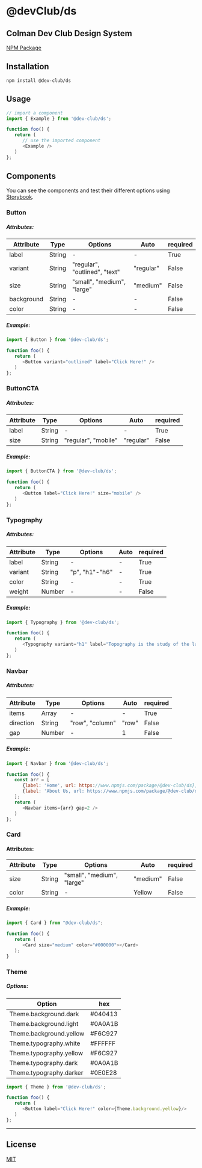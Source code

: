 # @devClub/ds

Colman Dev Club Design System
---

[NPM Package](https://www.npmjs.com/package/@dev-club/ds)

## Installation

```
npm install @dev-club/ds
```

## Usage
```js
// import a component
import { Example } from '@dev-club/ds';

function foo() {
   return (
      // use the imported component
      <Example />
   )
};
```

## Components
You can see the components and test their different options using [Storybook](https://6256f0c55149c8003a14e401-xjbjxabejy.chromatic.com/
).

### Button
##### Attributes:

| Attribute | Type | Options | Auto | required |
| --------- | ---- | ------- | ---- | -------- |
| label | String | - | - | True |
| variant | String | "regular", "outlined", "text" | "regular" | False |
| size | String | "small", "medium", "large" | "medium" | False |
| background | String | - | - | False |
| color | String | - | - | False |

##### Example:
```js
import { Button } from '@dev-club/ds';

function foo() {
   return (
      <Button variant="outlined" label="Click Here!" />
   )
};
```

### ButtonCTA
##### Attributes:

| Attribute | Type | Options | Auto | required |
| --------- | ---- | ------- | ---- | -------- |
| label | String | - | - | True |
| size | String | "regular", "mobile" | "regular" | False |

##### Example:
```js
import { ButtonCTA } from '@dev-club/ds';

function foo() {
   return (
      <Button label="Click Here!" size="mobile" />
   )
};
```

### Typography
##### Attributes:

| Attribute | Type | Options | Auto | required |
| --------- | ---- | ------- | ---- | -------- |
| label | String | - | - | True |
| variant | String | "p", "h1"-"h6" | - | True |
| color | String | - | - | True |
| weight | Number | - | - | False |

##### Example:
```js
import { Typography } from '@dev-club/ds';

function foo() {
   return (
      <Typography variant="h1" label="Topography is the study of the land surface" color="black" />
   )
};
```

### Navbar
##### Attributes:

| Attribute | Type | Options | Auto | required |
| --------- | ---- | ------- | ---- | -------- |
| items | Array | - | - | True |
| direction | String | "row", "column" | "row" | False |
| gap | Number | - | 1 | False |

##### Example:
```js
import { Navbar } from '@dev-club/ds';

function foo() {
   const arr = [
      {label: 'Home', url: https://www.npmjs.com/package/@dev-club/ds},
      {label: 'About Us, url: https://www.npmjs.com/package/@dev-club/ds}
   ];
   return (
      <Navbar items={arr} gap=2 />
   )
};
```
### Card
#### Attributes:
| Attribute | Type | Options | Auto | required |
| --------- | ---- | ------- | ---- | -------- |
| size | String | "small", "medium", "large" | "medium" | False |
| color | String | - | Yellow | False |

##### Example:
```js
import { Card } from "@dev-club/ds";

function foo() {
   return (
      <Card size="medium" color="#000000"></Card>
   );
}
```
### Theme
##### Options:

| Option | hex |
| ------ | --- |
| Theme.background.dark | #040413 |
| Theme.background.light | #0A0A1B |
| Theme.background.yellow | #F6C927 |
| Theme.typography.white | #FFFFFF | 
| Theme.typography.yellow | #F6C927 |
| Theme.typography.dark | #0A0A1B |
| Theme.typography.darker | #0E0E28 |


```js
import { Theme } from '@dev-club/ds';

function foo() {
   return (
      <Button label="Click Here!" color={Theme.background.yellow}/>
   )
};
```
---

## License
[MIT](https://choosealicense.com/licenses/mit/)